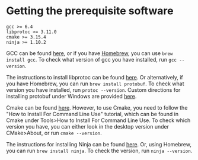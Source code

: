 <!--- SPDX-License-Identifier: Apache-2.0 -->

# Getting the prerequisite software

<!-- Keep list below in sync with README.md. -->
```
gcc >= 6.4
libprotoc >= 3.11.0
cmake >= 3.15.4
ninja >= 1.10.2
```

GCC can be found [here](https://gcc.gnu.org/install/), or if you have [Homebrew](https://docs.brew.sh/Installation), you can use `brew install gcc`. To check what version of gcc you have installed, run `gcc --version`.

The instructions to install libprotoc can be found [here](https://google.github.io/proto-lens/installing-protoc.html). Or alternatively, if you have Homebrew, you can run `brew install protobuf`. To check what version you have installed, run `protoc --version`. 
Custom directions for installing protobuf under Windows are provided [here](BuildOnWindows.md).

Cmake can be found [here](https://cmake.org/download/). However, to use Cmake, you need to follow the "How to Install For Command Line Use" tutorial, which can be found in Cmake under Tools>How to Install For Command Line Use. To check which version you have, you can either look in the desktop version under CMake>About, or run `cmake --version`.

The instructions for installing Ninja can be found [here](https://ninja-build.org/). Or, using Homebrew, you can run `brew install ninja`. To check the version, run `ninja --version`.
